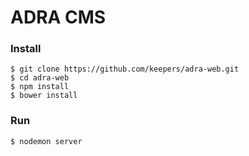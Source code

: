 # ADRA CMS

### Install
```
$ git clone https://github.com/keepers/adra-web.git
$ cd adra-web
$ npm install
$ bower install
```

### Run
```
$ nodemon server
```
